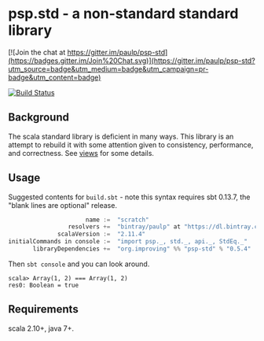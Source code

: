 psp.std - a non-standard standard library
=========================================

[![Join the chat at https://gitter.im/paulp/psp-std](https://badges.gitter.im/Join%20Chat.svg)](https://gitter.im/paulp/psp-std?utm_source=badge&utm_medium=badge&utm_campaign=pr-badge&utm_content=badge)

[![Build Status](https://travis-ci.org/paulp/psp-std.svg?branch=master)](https://travis-ci.org/paulp/psp-std)

Background
----------

The scala standard library is deficient in many ways. This library is an
attempt to rebuild it with some attention given to consistency, performance,
and correctness. See [views](views.md) for some details.

Usage
-----

Suggested contents for ```build.sbt``` - note this syntax requires sbt 0.13.7, the "blank lines are optional" release.

```scala
                      name :=  "scratch"
                 resolvers +=  "bintray/paulp" at "https://dl.bintray.com/paulp/maven"
              scalaVersion :=  "2.11.4"
initialCommands in console :=  "import psp._, std._, api._, StdEq._"
       libraryDependencies +=  "org.improving" %% "psp-std" % "0.5.4"
```

Then ```sbt console``` and you can look around.
```
scala> Array(1, 2) === Array(1, 2)
res0: Boolean = true
```

Requirements
------------

scala 2.10+, java 7+.
